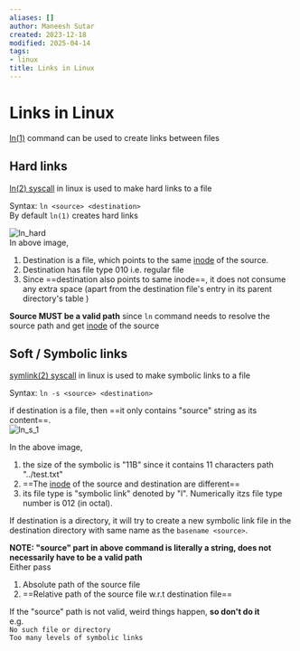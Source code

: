 ```yaml
---
aliases: []
author: Maneesh Sutar
created: 2023-12-18
modified: 2025-04-14
tags:
- linux
title: Links in Linux
---
```


# Links in Linux

[ln(1)](https://man7.org/linux/man-pages/man1/ln.1.html) command can be used to create links between files

## Hard links

[ln(2) syscall](https://man7.org/linux/man-pages/man2/link.2.html) in linux is used to make hard links to a file

Syntax: `ln <source> <destination>`  
By default `ln(1)` creates hard links

![ln_hard](Artifacts/ln_hard.png)  
In above image,

1. Destination is a file, which points to the same [inode](inode.md) of the source.
1. Destination has file type 010 i.e. regular file
1. Since ==destination also points to same inode==, it does not consume any extra space (apart from the destination file's entry in its parent directory's table )

**Source MUST be a valid path** since `ln` command needs to resolve the source path and get [inode](inode.md) of the source

## Soft / Symbolic links

[symlink(2) syscall](https://man7.org/linux/man-pages/man2/symlink.2.html) in linux is used to make symbolic links to a file

Syntax: `ln -s <source> <destination>`

if destination is a file, then ==it only contains "source" string as its content==.  
![ln_s_1](Artifacts/ln_s_1.png)

In the above image,

1. the size of the symbolic is "11B" since it contains 11 characters path "../test.txt"
1. ==The [inode](inode.md) of the source and destination are different==
1. its file type is "symbolic link" denoted by "l". Numerically itzs file type number is 012 (in octal).

If destination is a directory, it will try to create a new symbolic link file in the destination directory with same name as the `basename <source>`.

**NOTE: "source" part in above command is literally a string, does not necessarily have to be a valid path**  
Either pass

1. Absolute path of the source file
1. ==Relative path of the source file w.r.t destination file==

If the "source" path is not valid, weird things happen, **so don't do it**  
e.g.  
`No such file or directory`  
`Too many levels of symbolic links`

